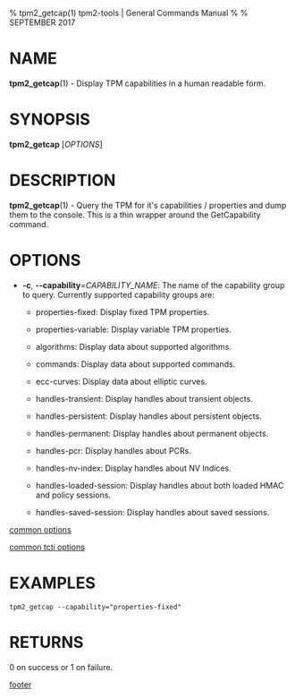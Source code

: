 % tpm2_getcap(1) tpm2-tools | General Commands Manual
%
% SEPTEMBER 2017

# NAME

**tpm2_getcap**(1) - Display TPM capabilities in a human readable form.

# SYNOPSIS

**tpm2_getcap** [*OPTIONS*]

# DESCRIPTION

**tpm2_getcap**(1) - Query the TPM for it's capabilities / properties and
dump them to the console. This is a thin wrapper around the GetCapability
command.

# OPTIONS

  * **-c**, **--capability**=_CAPABILITY\_NAME_:
    The name of the capability group to query.
    Currently supported capability groups are:

    * properties-fixed:
      Display fixed TPM properties.

    * properties-variable:
      Display variable TPM properties.

    * algorithms:
      Display data about supported algorithms.

    * commands:
      Display data about supported commands.

    * ecc-curves:
      Display data about elliptic curves.

    * handles-transient:
      Display handles about transient objects.

    * handles-persistent:
      Display handles about persistent objects.

    * handles-permanent:
      Display handles about permanent objects.

    * handles-pcr:
      Display handles about PCRs.

    * handles-nv-index:
      Display handles about NV Indices.

    * handles-loaded-session:
      Display handles about both loaded HMAC and policy sessions.

    * handles-saved-session:
      Display handles about saved sessions.

[common options](common/options.md)

[common tcti options](common/tcti.md)

# EXAMPLES

```
tpm2_getcap --capability="properties-fixed"

```

# RETURNS

0 on success or 1 on failure.

[footer](common/footer.md)
